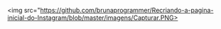 <img src="https://github.com/brunaprogrammer/Recriando-a-pagina-inicial-do-Instagram/blob/master/imagens/Capturar.PNG>
